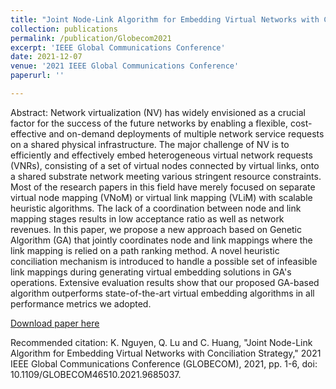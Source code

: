 ```yaml
---
title: "Joint Node-Link Algorithm for Embedding Virtual Networks with Conciliation Strategy"
collection: publications
permalink: /publication/Globecom2021
excerpt: 'IEEE Global Communications Conference'
date: 2021-12-07
venue: '2021 IEEE Global Communications Conference'
paperurl: ''

---
```

Abstract: 
Network virtualization (NV) has widely envisioned as a crucial factor for the success of the future networks by enabling a flexible, cost-effective and on-demand deployments of multiple network service requests on a shared physical infrastructure. The major challenge of NV is to efficiently and effectively embed heterogeneous virtual network requests (VNRs), consisting of a set of virtual nodes connected by virtual links, onto a shared substrate network meeting various stringent resource constraints. Most of the research papers in this field have merely focused on separate virtual node mapping (VNoM) or virtual link mapping (VLiM) with scalable heuristic algorithms. The lack of a coordination between node and link mapping stages results in low acceptance ratio as well as network revenues. In this paper, we propose a new approach based on Genetic Algorithm (GA) that jointly coordinates node and link mappings where the link mapping is relied on a path ranking method. A novel heuristic conciliation mechanism is introduced to handle a possible set of infeasible link mappings during generating virtual embedding solutions in GA's operations. Extensive evaluation results show that our proposed GA-based algorithm outperforms state-of-the-art virtual embedding algorithms in all performance metrics we adopted.

[Download paper here](https://doi.org/10.1109/GLOBECOM46510.2021.9685037) 

Recommended citation: K. Nguyen, Q. Lu and C. Huang, "Joint Node-Link Algorithm for Embedding Virtual Networks with Conciliation Strategy," 2021 IEEE Global Communications Conference (GLOBECOM), 2021, pp. 1-6, doi: 10.1109/GLOBECOM46510.2021.9685037.
